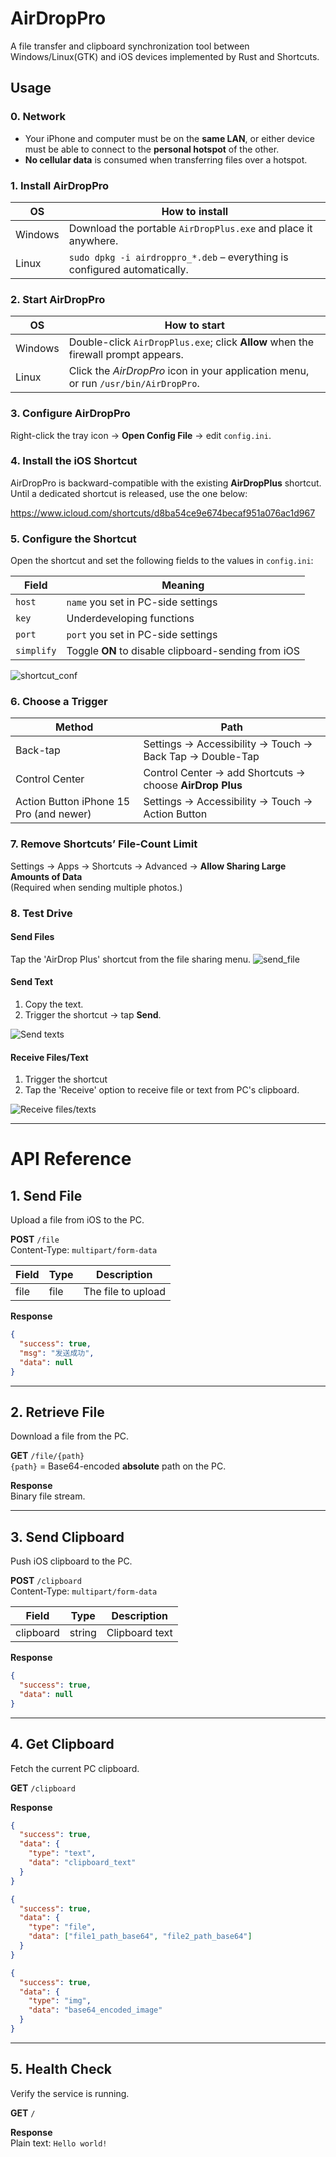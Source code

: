 # AirDropPro

A file transfer and clipboard synchronization tool between Windows/Linux(GTK) and iOS devices implemented by Rust and Shortcuts.

## Usage

### 0. Network

- Your iPhone and computer must be on the **same LAN**, or either device must be able to connect to the **personal hotspot** of the other.
- **No cellular data** is consumed when transferring files over a hotspot.

### 1. Install AirDropPro

| OS      | How to install                                                            |
|---------|---------------------------------------------------------------------------|
| Windows | Download the portable `AirDropPlus.exe` and place it anywhere.            |
| Linux   | `sudo dpkg -i airdroppro_*.deb` – everything is configured automatically. |

### 2. Start AirDropPro

| OS      | How to start                                                                        |
|---------|-------------------------------------------------------------------------------------|
| Windows | Double-click `AirDropPlus.exe`; click **Allow** when the firewall prompt appears.   |
| Linux   | Click the *AirDropPro* icon in your application menu, or run `/usr/bin/AirDropPro`. |

### 3. Configure AirDropPro

Right-click the tray icon → **Open Config File** → edit `config.ini`.

### 4. Install the iOS Shortcut

AirDropPro is backward-compatible with the existing **AirDropPlus** shortcut.  
Until a dedicated shortcut is released, use the one below:

<https://www.icloud.com/shortcuts/d8ba54ce9e674becaf951a076ac1d967>

### 5. Configure the Shortcut

Open the shortcut and set the following fields to the values in `config.ini`:

| Field      | Meaning                                             |
|------------|-----------------------------------------------------|
| `host`     | `name` you set in PC-side settings                  |
| `key`      | Underdeveloping functions                           |
| `port`     | `port` you set in PC-side settings                  |
| `simplify` | Toggle **ON** to disable clipboard-sending from iOS |

![shortcut_conf](https://github.com/yeyt97/AirDropPlus/raw/master/pic/shortcut_conf.png)

### 6. Choose a Trigger

| Method                                   | Path                                                     |
|------------------------------------------|----------------------------------------------------------|
| Back-tap                                 | Settings → Accessibility → Touch → Back Tap → Double-Tap |
| Control Center                           | Control Center → add Shortcuts → choose **AirDrop Plus** |
| Action Button iPhone 15 Pro (and newer)  | Settings → Accessibility → Touch → Action Button         |

### 7. Remove Shortcuts’ File-Count Limit

Settings → Apps → Shortcuts → Advanced → **Allow Sharing Large Amounts of Data**  
(Required when sending multiple photos.)

### 8. Test Drive

#### Send Files
Tap the 'AirDrop Plus' shortcut from the file sharing menu.
![send_file](https://github.com/yeyt97/AirDropPlus/raw/master/pic/send_file.png)

#### Send Text
1. Copy the text.
2. Trigger the shortcut → tap **Send**.

![Send texts](https://github.com/yeyt97/AirDropPlus/raw/master/pic/shortcut_menu.png?raw=true)

#### Receive Files/Text
1. Trigger the shortcut
2. Tap the 'Receive' option to receive file or text from PC's clipboard.

![Receive files/texts](https://github.com/yeyt97/AirDropPlus/raw/master/pic/shortcut_menu.png?raw=true)

---

# API Reference

## 1. Send File
Upload a file from iOS to the PC.

**POST** `/file`  
Content-Type: `multipart/form-data`

| Field | Type | Description        |
|-------|------|--------------------|
| file  | file | The file to upload |

**Response**
```json
{
  "success": true,
  "msg": "发送成功",
  "data": null
}
```

---

## 2. Retrieve File
Download a file from the PC.

**GET** `/file/{path}`  
`{path}` = Base64-encoded **absolute** path on the PC.

**Response**  
Binary file stream.

---

## 3. Send Clipboard
Push iOS clipboard to the PC.

**POST** `/clipboard`  
Content-Type: `multipart/form-data`

| Field     | Type   | Description |
|-----------|--------|-------------|
| clipboard | string | Clipboard text |

**Response**
```json
{
  "success": true,
  "data": null
}
```

---

## 4. Get Clipboard
Fetch the current PC clipboard.

**GET** `/clipboard`

**Response**
```json
{
  "success": true,
  "data": {
    "type": "text",
    "data": "clipboard_text"
  }
}
```

```json
{
  "success": true,
  "data": {
    "type": "file",
    "data": ["file1_path_base64", "file2_path_base64"]
  }
}
```

```json
{
  "success": true,
  "data": {
    "type": "img",
    "data": "base64_encoded_image"
  }
}
```

---

## 5. Health Check
Verify the service is running.

**GET** `/`

**Response**  
Plain text: `Hello world!`